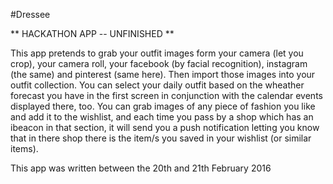 #Dressee

** HACKATHON APP  -- UNFINISHED **

This app pretends to grab your outfit images form your camera (let you crop), your camera roll, 
your facebook (by facial recognition), instagram (the same) and pinterest (same here). Then import 
those images into your outfit collection. You can select your daily outfit based on the wheather 
forecast you have in the first screen in conjunction with the calendar events displayed there, too. 
You can grab images of any piece of fashion you like and add it to the wishlist, and each time you 
pass by a shop which has an ibeacon in that section, it will send you a push notification letting 
you know that in there shop there is the item/s you saved in your wishlist (or similar items).

This app was written between the 20th and 21th February 2016
